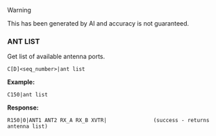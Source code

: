 
> [!WARNING]
> This has been generated by AI and accuracy is not guaranteed.

### ANT LIST

Get list of available antenna ports.

```
C[D]<seq_number>|ant list
```

**Example:**
```
C150|ant list
```

**Response:**
```
R150|0|ANT1 ANT2 RX_A RX_B XVTR|               (success - returns antenna list)
```